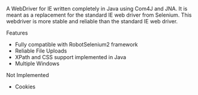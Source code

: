 A WebDriver for IE written completely in Java using Com4J and JNA.  It is meant as a replacement for the standard IE web driver from Selenium.  This webdriver is more stable and reliable than the standard IE web driver.

Features
  * Fully compatible with RobotSelenium2 framework
  * Reliable File Uploads
  * XPath and CSS support implemented in Java
  * Multiple Windows

Not Implemented
  * Cookies